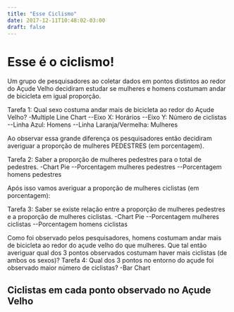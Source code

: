 ```yaml
---
title: "Esse Ciclismo"
date: 2017-12-11T10:48:02-03:00
draft: false
---
```


# Esse é o ciclismo!


Um grupo de pesquisadores ao coletar dados em pontos distintos ao redor do Açude Velho decidiram estudar se mulheres e homens costumam andar de bicicleta em igual proporção.

Tarefa 1: Qual sexo costuma andar mais de bicicleta ao redor do Açude Velho?
-Multiple Line Chart
--Eixo X: Horários
--Eixo Y: Número de ciclistas
--Linha Azul: Homens
--Linha Laranja/Vermelha: Mulheres



Ao observar essa grande diferença os pesquisadores então decidiram averiguar a proporção de mulheres PEDESTRES (em porcentagem).

Tarefa 2: Saber a proporção de mulheres pedestres para o total de pedestres.
-Chart Pie
--Porcentagem mulheres pedestres
--Porcentagem homens pedestres



Após isso vamos averiguar a proporção de mulheres ciclistas (em porcentagem):

Tarefa 3: Saber se existe relação entre a proporção de mulheres pedestres e a proporção de mulheres ciclistas.
-Chart Pie
--Porcentagem mulheres ciclistas
--Porcentagem homens ciclistas


Como foi observado pelos pesquisadores, homens costumam andar mais de bicicleta ao redor do açude velho do que mulheres. Que tal então averiguar qual dos 3 pontos observados costumam haver mais ciclistas (de ambos os sexos)?
Tarefa 4: Qual dos 3 pontos no entorno do açude foi observado maior número de ciclistas?
-Bar Chart



<div class="container">
    <style>
     #chart rect {
        fill: #6C44FF;
    }
    </style>
    <div class="row">
      <h2>Ciclistas em cada ponto observado no Açude Velho</h2>
    </div>
    <div class="row mychart" id="chart">
</div>
</div>

  <script type="text/javascript">
  ipt type="text/javascript">
  var alturaSVG = 400,
      larguraSVG = 600;

  var	margin = {top: 10, right: 20, bottom:30, left: 60},
        larguraVis = larguraSVG - margin.left - margin.right,
        alturaVis = alturaSVG - margin.top - margin.bottom;


  function desenhaVis(data) {

      var grafico = d3.select('#chart')
          .append("svg")
              .attr('width', larguraVis + margin.left + margin.right)
              .attr('height', alturaVis + margin.top + margin.bottom)
          .append('g')
              .attr('transform', 'translate(' +  margin.left + ',' + margin.top + ')');


      var x = d3.scaleBand().domain(data.filter((d) =>
          (d.horario_inicial <= "13:00" && d.horario_inicial >= "11:30")||
          (d.horario_inicial <= "19:00" && d.horario_inicial >="17:30"))
          .map((data, indice) => data.horario_inicial))
          .range([0, larguraVis]).padding(0.1);

      var y = d3.scaleLinear().domain([0, 1500]).range([alturaVis, 0]);


      grafico.selectAll('g')
          .data(data)
          .enter()
          .append('rect')
              .attr('x', d => x(d.horario_inicial))   
              .attr('width', x.bandwidth())
              .attr('y', d => y(d.total_motorizados))
              .attr('height', (d) => alturaVis - y(d.total_motorizados));



      grafico.append("g")
          .attr("class", "x axis")
          .attr("transform", "translate(0," + alturaVis + ")")
          .call(d3.axisBottom(x));
      grafico.append('g')
          .attr('transform', 'translate(0,0)')
          .call(d3.axisLeft(y));  
      grafico.append("text")
          .attr("transform", "translate(-35," + (alturaVis + margin.top)/2 + ") rotate(-90)")
          .text("Quantidade de carros");

    }

    d3.csv('dados/boqueirao-por-mes.csv', function(dados) {
      console.log("https://github.com/luizaugustomm/pessoas-no-acude/blob/master/dados/processados/dados.csv");
      desenhaVis(dados);
    });

    console.log("provavelmente acontece primeiro") // me apague quando entender.

  </script>
